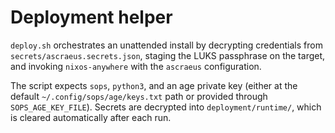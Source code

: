 # Deployment helper

`deploy.sh` orchestrates an unattended install by decrypting credentials from
`secrets/ascraeus.secrets.json`, staging the LUKS passphrase on the target, and
invoking `nixos-anywhere` with the `ascraeus` configuration.

The script expects `sops`, `python3`, and an age private key (either at the
default `~/.config/sops/age/keys.txt` path or provided through
`SOPS_AGE_KEY_FILE`). Secrets are decrypted into `deployment/runtime/`, which is
cleared automatically after each run.
